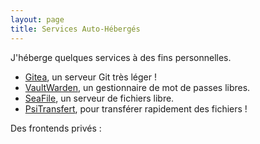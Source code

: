 ```yaml
---
layout: page
title: Services Auto-Hébergés
---
```


J'héberge quelques services à des fins personnelles.

* [Gitea](https://git.creepercreep.fr/), un serveur Git très léger !
* [VaultWarden](https://passpartout.creepercreep.fr/), un gestionnaire de mot de passes libres.
* [SeaFile](https://seafile.creepercreep.fr/), un serveur de fichiers libre.
* [PsiTransfert](https://transfert.creepercreep.fr/), pour transférer rapidement des fichiers !

Des frontends privés :

